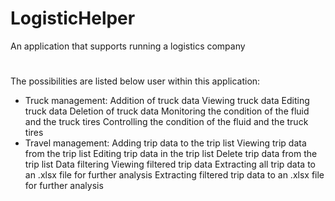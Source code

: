 # LogisticHelper
An application that supports running a logistics company
#
The possibilities are listed below user within this application:
- Truck management:
Addition of truck data
Viewing truck data
Editing truck data
Deletion of truck data
Monitoring the condition of the fluid and the truck tires
Controlling the condition of the fluid and the truck tires
- Travel management:
Adding trip data to the trip list
Viewing trip data from the trip list
Editing trip data in the trip list
Delete trip data from the trip list
Data filtering
Viewing filtered trip data
Extracting all trip data to an .xlsx file for further analysis
Extracting filtered trip data to an .xlsx file for further analysis
